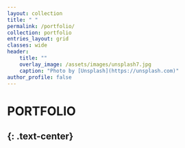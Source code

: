 ```yaml
---
layout: collection
title: " "
permalink: /portfolio/
collection: portfolio
entries_layout: grid
classes: wide
header:
    title: ""
    overlay_image: /assets/images/unsplash7.jpg
    caption: "Photo by [Unsplash](https://unsplash.com)"
author_profile: false
---
```


# PORTFOLIO
{: .text-center}
----------------
